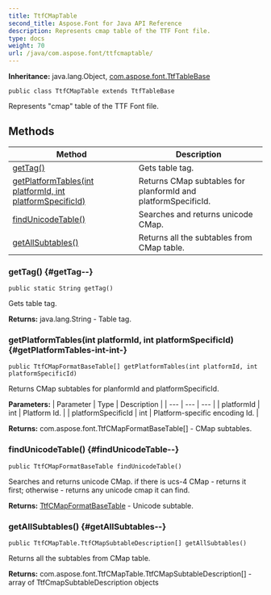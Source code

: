 ```yaml
---
title: TtfCMapTable
second_title: Aspose.Font for Java API Reference
description: Represents cmap table of the TTF Font file.
type: docs
weight: 70
url: /java/com.aspose.font/ttfcmaptable/
---
```

**Inheritance:**
java.lang.Object, [com.aspose.font.TtfTableBase](../../com.aspose.font/ttftablebase)
```
public class TtfCMapTable extends TtfTableBase
```

Represents "cmap" table of the TTF Font file.
## Methods

| Method | Description |
| --- | --- |
| [getTag()](#getTag--) | Gets table tag. |
| [getPlatformTables(int platformId, int platformSpecificId)](#getPlatformTables-int-int-) | Returns CMap subtables for planformId and platformSpecificId. |
| [findUnicodeTable()](#findUnicodeTable--) | Searches and returns unicode CMap. |
| [getAllSubtables()](#getAllSubtables--) | Returns all the subtables from CMap table. |
### getTag() {#getTag--}
```
public static String getTag()
```


Gets table tag.

**Returns:**
java.lang.String - Table tag.
### getPlatformTables(int platformId, int platformSpecificId) {#getPlatformTables-int-int-}
```
public TtfCMapFormatBaseTable[] getPlatformTables(int platformId, int platformSpecificId)
```


Returns CMap subtables for planformId and platformSpecificId.

**Parameters:**
| Parameter | Type | Description |
| --- | --- | --- |
| platformId | int | Platform Id. |
| platformSpecificId | int | Platform-specific encoding Id. |

**Returns:**
com.aspose.font.TtfCMapFormatBaseTable[] - CMap subtables.
### findUnicodeTable() {#findUnicodeTable--}
```
public TtfCMapFormatBaseTable findUnicodeTable()
```


Searches and returns unicode CMap. if there is ucs-4 CMap - returns it first; otherwise - returns any unicode cmap it can find.

**Returns:**
[TtfCMapFormatBaseTable](../../com.aspose.font/ttfcmapformatbasetable) - Unicode subtable.
### getAllSubtables() {#getAllSubtables--}
```
public TtfCMapTable.TtfCMapSubtableDescription[] getAllSubtables()
```


Returns all the subtables from CMap table.

**Returns:**
com.aspose.font.TtfCMapTable.TtfCMapSubtableDescription[] - array of  TtfCmapSubtableDescription  objects
